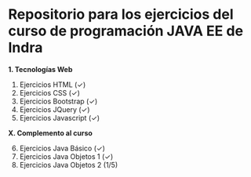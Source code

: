 # Repositorio para los ejercicios del curso de programación JAVA EE de Indra

**__1. Tecnologías Web__**
  1. Ejercicios HTML (✓)
  2. Ejercicios CSS (✓)
  3. Ejercicios Bootstrap (✓)
  4. Ejercicios JQuery (✓)
  5. Ejercicios Javascript (✓)

**__X. Complemento al curso__**

  6. Ejercicios Java Básico (✓)
  7. Ejercicios Java Objetos 1 (✓)
  8. Ejercicios Java Objetos 2 (1/5)
